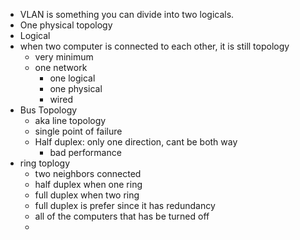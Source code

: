 - VLAN is something you can divide into two logicals.
- One physical topology
- Logical 
- when two computer is connected to each other, it is still topology
    - very minimum
    - one network
        - one logical
        - one physical
        - wired
- Bus Topology
    - aka line topology
    - single point of failure
    - Half duplex: only one direction, cant be both way
        - bad performance
- ring toplogy
    - two neighbors connected
    - half duplex when one ring
    - full duplex when two ring
    - full duplex is prefer since it has redundancy
    - all of the computers that has be turned off
    - 